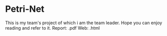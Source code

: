 # Petri-Net
This is my team's project of which i am the team leader. Hope you can enjoy reading and refer to it. 
Report: .pdf
Web: .html

